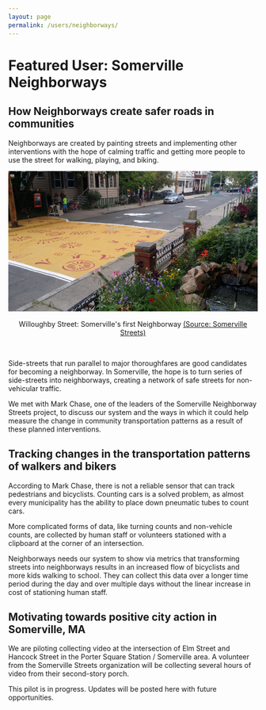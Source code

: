 ```yaml
---
layout: page
permalink: /users/neighborways/
---
```


# Featured User: Somerville Neighborways

## How Neighborways create safer roads in communities
Neighborways are created by painting streets and implementing other interventions with the hope of calming traffic and getting more people to use the street for walking, playing, and biking.

<center>
<img src="/img/neighborway_mural.jpg">
<p>Willoughby Street: Somerville's first Neighborway <a href="http://www.somervillestreets.com/2017-2018.html">(Source: Somerville Streets)</a></p>
</center><br/>

Side-streets that run parallel to major thoroughfares are good candidates for becoming a neighborway. In Somerville, the hope is to turn series of side-streets into neighborways, creating a network of safe streets for non-vehicular traffic.

We met with Mark Chase, one of the leaders of the Somerville Neighborway Streets project, to discuss our system and the ways in which it could help measure the change in community transportation patterns as a result of these planned interventions.

## Tracking changes in the transportation patterns of walkers and bikers

According to Mark Chase, there is not a reliable sensor that can track pedestrians and bicyclists. Counting cars is a solved problem, as almost every municipality has the ability to place down pneumatic tubes to count cars.

More complicated forms of data, like turning counts and non-vehicle counts, are collected by human staff or volunteers stationed with a clipboard at the corner of an intersection.

Neighborways needs our system to show via metrics that transforming streets into neighborways results in an increased flow of bicyclists and more kids walking to school. They can collect this data over a longer time period during the day and over multiple days without the linear increase in cost of stationing human staff.

## Motivating towards positive city action in Somerville, MA  

We are piloting collecting video at the intersection of Elm Street and Hancock Street in the Porter Square Station / Somerville area.  A volunteer from the Somerville Streets organization will be collecting several hours of video from their second-story porch.

This pilot is in progress. Updates will be posted here with future opportunities.
